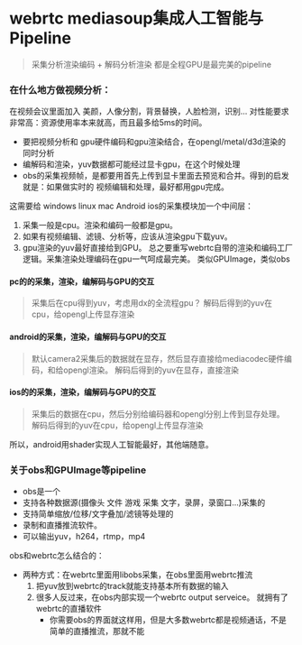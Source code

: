 # webrtc mediasoup集成人工智能与Pipeline
>采集分析渲染编码 + 解码分析渲染 都是全程GPU是最完美的pipeline

### 在什么地方做视频分析：

在视频会议里面加入 美颜，人像分割，背景替换，人脸检测，识别... 对性能要求非常高：资源使用率本来就高，而且最多给5ms的时间。
- 要把视频分析和 gpu硬件编码和gpu渲染结合，在opengl/metal/d3d渲染的同时分析
- 编解码和渲染，yuv数据都可能经过显卡gpu，在这个时候处理 
- obs的采集视频帧，是都要用首先上传到显卡里面去预览和合并。得到的启发就是：如果做实时的 视频编辑和处理，最好都用gpu完成。

这需要给 windows linux mac Android ios的采集模块加一个中间层：
1. 采集一般是cpu。渲染和编码一般都是gpu。
2. 如果有视频编辑、滤镜、分析等，应该从渲染gpu下载yuv。
3. gpu渲染的yuv最好直接给到GPU。
总之要重写webrtc自带的渲染和编码工厂逻辑。采集渲染处理编码在gpu一气呵成最完美。
类似GPUImage，类似obs

#### pc的的采集，渲染，编解码与GPU的交互
> 采集后在cpu得到yuv，考虑用dx的全流程gpu？
> 解码后得到的yuv在cpu，给opengl上传显存渲染


#### android的采集，渲染，编解码与GPU的交互
> 默认camera2采集后的数据就在显存，然后显存直接给mediacodec硬件编码，和给opengl渲染。
> 解码后得到的yuv在显存，直接渲染


#### ios的的采集，渲染，编解码与GPU的交互
> 采集后的数据在cpu，然后分别给编码器和opengl分别上传到显存处理。
> 解码后得到的yuv在cpu，给opengl上传显存渲染

所以，android用shader实现人工智能最好，其他端随意。

### 关于obs和GPUImage等pipeline
- obs是一个 
- 支持各种数据源(摄像头 文件 游戏 采集 文字，录屏，录窗口...)采集的 
- 支持简单缩放/位移/文字叠加/滤镜等处理的 
- 录制和直播推流软件。
- 可以输出yuv，h264，rtmp，mp4

obs和webrtc怎么结合的：
- 两种方式：在webrtc里面用libobs采集，在obs里面用webrtc推流
    1. 把yuv放到webrtc的track就能支持基本所有数据的输入
    2. 很多人反过来，在obs内部实现一个webrtc output serveice。 就拥有了webrtc的直播软件
        - 你需要obs的界面就这样用，但是大多数webrtc都是视频通话，不是简单的直播推流，那就不能

